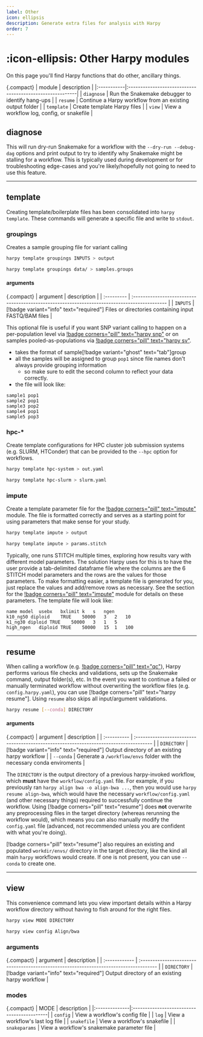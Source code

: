 ```yaml
---
label: Other
icon: ellipsis
description: Generate extra files for analysis with Harpy
order: 7
---
```


# :icon-ellipsis: Other Harpy modules
On this page you'll find Harpy functions that do other, ancillary things.

{.compact}
| module     | description                                              |
|:-----------|:---------------------------------------------------------|
| `diagnose` | Run the Snakemake debugger to identify hang-ups          |
| `resume`   | Continue a Harpy workflow from an existing output folder |
| `template` | Create template Harpy files                              |
| `view`     | View a workflow log, config, or snakefile                |


## diagnose
This will run dry-run Snakemake for a workflow with the `--dry-run --debug-dag` options
and print output to try to identify why Snakemake might be stalling for a workflow.
This is typically used during development or for troubleshooting edge-cases and you're likely/hopefully
not going to need to use this feature.

---

## template
Creating template/boilerplate files has been consolidated into `harpy template`. These commands will
generate a specific file and write to `stdout`.

### groupings
Creates a sample grouping file for variant calling

```bash usage
harpy template groupings INPUTS > output
```

```bash usage example
harpy template groupings data/ > samples.groups
```
#### arguments
{.compact}
| argument   | description                                                                                   |
| :--------- | :-------------------------------------------------------------------------------------------- |
| `INPUTS`   | [!badge variant="info" text="required"] Files or directories containing input FASTQ/BAM files |

This optional file is useful if you want SNP variant calling to happen on a
per-population level via  [!badge corners="pill" text="harpy snp"](snp.md/#populations) or on samples
pooled-as-populations via [!badge corners="pill" text="harpy sv"](SV/naibr.md/#pooled-sample-variant-calling).
- takes the format of sample[!badge variant="ghost" text="tab"]group
- all the samples will be assigned to group `pop1` since file names don't always provide grouping information
    - so make sure to edit the second column to reflect your data correctly.
- the file will look like:
```less popgroups.txt
sample1 pop1
sample2 pop1
sample3 pop2
sample4 pop1
sample5 pop3
```

### hpc-*
Create template configurations for HPC cluster job submission systems (e.g. SLURM, HTConder) that can
be provided to the `--hpc` option for workflows.

```bash usage
harpy template hpc-system > out.yaml
```

```bash example
harpy template hpc-slurm > slurm.yaml
```

### impute
Create a template parameter file for the [!badge corners="pill" text="impute"](/Workflows/impute.md) module. 
The file is formatted correctly and serves as a starting point for using parameters that make sense for your study.

```bash usage
harpy template impute > output
```

```bash example
harpy template impute > params.stitch
```

Typically, one runs STITCH multiple times, exploring how results vary with
different model parameters. The solution Harpy uses for this is to have the user
provide a tab-delimited dataframe file where the columns are the 6 STITCH model 
parameters and the rows are the values for those parameters. To make formatting
easier, a template file is generated for you, just replace the values and add/remove
rows as necessary. See the section for the [!badge corners="pill" text="impute"](/Workflows/impute.md)
module for details on these parameters. The template file will look like:

```text params.stitch
name model	usebx	bxlimit	k	s	ngen
k10_ng50 diploid	TRUE	50000	3	2	10
k1_ng30 diploid	TRUE	50000	3	1	5
high_ngen   diploid TRUE    50000   15  1   100
```
---

## resume
When calling a workflow (e.g. [!badge corners="pill" text="qc"](qc.md)), Harpy performs various file checks
and validations, sets up the Snakemake command, output folder(s), etc. In the event you want to continue a
failed or manually terminated workflow without overwriting the workflow files (e.g. `config.harpy.yaml`),
you can use [!badge corners="pill" text="harpy resume"]. Using `resume` also skips all input/argument validations.

```bash usage
harpy resume [--conda] DIRECTORY
```

#### arguments
{.compact}
| argument    | description                                                                            |
| :---------- | :------------------------------------------------------------------------------------- |
| `DIRECTORY` | [!badge variant="info" text="required"] Output directory of an existing harpy workflow |
| `--conda`   | Generate a `/workflow/envs` folder with the necessary conda enviroments                |

The `DIRECTORY` is the output directory of a previous harpy-invoked workflow, which **must** have the `workflow/config.yaml` file.
For example, if you previously ran `harpy align bwa -o align-bwa ...`, then you would use `harpy resume align-bwa`,
which would have the necessary `workflow/config.yaml` (and other necessary things) required to successfully continue the workflow.
Using [!badge corners="pill" text="resume"] does **not** overwrite any preprocessing files in the target directory (whereas rerunning the workflow would),
which means you can also manually modify the `config.yaml` file (advanced, not recommended unless you are confident with what you're doing).

[!badge corners="pill" text="resume"] also requires an existing and populated `workdir/envs/` directory in the target directory, like the kind all
main `harpy` workflows would create. If one is not present, you can use `--conda` to create one.


---

## view
This convenience command lets you view important details within a Harpy workflow directory
without having to fish around for the right files.

```bash usage
harpy view MODE DIRECTORY
```

```bash example
harpy view config Align/bwa
```

### arguments
{.compact}
| argument      |  description                                                                           |
| :------------ | :------------------------------------------------------------------------------------- |
| `DIRECTORY`   | [!badge variant="info" text="required"] Output directory of an existing harpy workflow |

### modes
{.compact}
| MODE          | description                                |
|:--------------|:-------------------------------------------|
| `config`      | View a workflow's config file              |
| `log`         | View a workflow's last log file            |
| `snakefile`   | View a workflow's snakefile                |
| `snakeparams` | View a workflow's snakemake parameter file |
